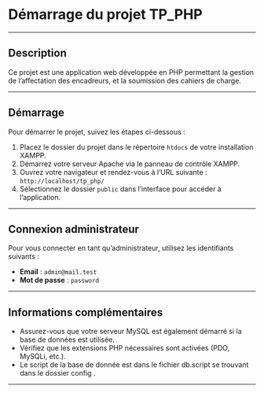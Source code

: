 # Démarrage du projet TP_PHP

---

## Description

Ce projet est une application web développée en PHP permettant la gestion de l’affectation des encadreurs, et la soumission des cahiers de charge.

---

## Démarrage

Pour démarrer le projet, suivez les étapes ci-dessous :

1. Placez le dossier du projet dans le répertoire `htdocs` de votre installation XAMPP.
2. Démarrez votre serveur Apache via le panneau de contrôle XAMPP.
3. Ouvrez votre navigateur et rendez-vous à l’URL suivante :  
   `http://localhost/tp_php/`
4. Sélectionnez le dossier `public` dans l’interface pour accéder à l’application.

---

## Connexion administrateur

Pour vous connecter en tant qu’administrateur, utilisez les identifiants suivants :

- **Email** : `admin@mail.test`  
- **Mot de passe** : `password`

---

## Informations complémentaires

- Assurez-vous que votre serveur MySQL est également démarré si la base de données est utilisée.
- Vérifiez que les extensions PHP nécessaires sont activées (PDO, MySQLi, etc.).
- Le script de la base de donnée est dans le fichier db.script se trouvant dans le dossier config .

---

